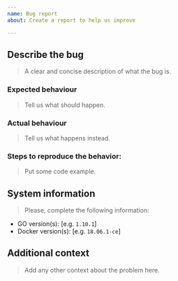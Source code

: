 ```yaml
---
name: Bug report
about: Create a report to help us improve

---
```


## Describe the bug

> A clear and concise description of what the bug is.

### Expected behaviour

> Tell us what should happen.

### Actual behaviour

> Tell us what happens instead.

### Steps to reproduce the behavior:

> Put some code example.

## System information

> Please, complete the following information:

 - GO version(s): [e.g. `1.10.1`]
 - Docker version(s): [e.g. `18.06.1-ce`]

## Additional context

> Add any other context about the problem here.
